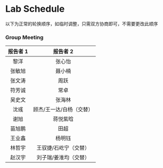 # Lab Schedule

以下为正常的轮换顺序，如临时调整，只需双方协商即可，不需要更改此顺序

### Group Meeting

|    报告者 1    | 报告者 2 |
| :----------: | :----------: |
| 黎洋 | 张心怡 |
| 张敏旭 | 聂小楠 |
| 张文涛 | 周跃 |
| 符芳诚 | 常卓 |
| 吴史文 | 张海林 |
| 沈彧 | 顾杰/王一达/白杨（交替） |
| 谢旭 | 蒋悦紫晗 |
| 苗旭鹏 | 田超 |
| 王业鑫 | 杨明钰 |
| 林哲宇 | 王驭捷/石屹宁（交替） |
| 赵汉宇 | 刘子瑞/姜淮均（交替） |

